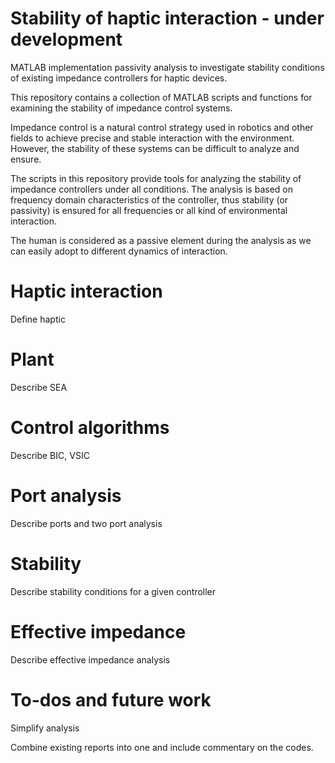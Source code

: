 # Stability of haptic interaction - under development
 MATLAB implementation passivity analysis to investigate stability conditions of existing impedance controllers for haptic devices.
 
 This repository contains a collection of MATLAB scripts and functions for examining the stability of impedance control systems. 



Impedance control is a natural control strategy used in robotics and other fields to achieve precise and stable interaction with the environment. However, the stability of these systems can be difficult to analyze and ensure.



The scripts in this repository provide tools for analyzing the stability of impedance controllers under all conditions. The analysis is based on frequency domain characteristics of the controller, thus stability (or passivity) is ensured for all frequencies or all kind of environmental interaction. 



The human is considered as a passive element during the analysis as we can easily adopt to different dynamics of interaction.

# Haptic interaction

Define haptic

# Plant

Describe SEA



# Control algorithms

Describe BIC, VSIC



# Port analysis

Describe ports and two port analysis



# Stability

Describe stability conditions for a given controller



# Effective impedance

Describe effective impedance analysis



# To-dos and future work

Simplify analysis

Combine existing reports into one and include commentary on the codes.
